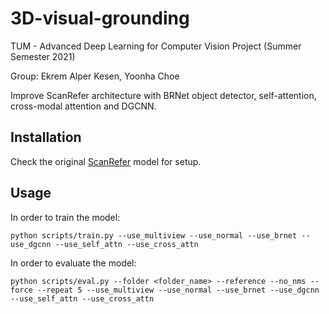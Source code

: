 # 3D-visual-grounding

TUM - Advanced Deep Learning for Computer Vision Project (Summer Semester 2021)

Group: Ekrem Alper Kesen, Yoonha Choe

Improve ScanRefer architecture with BRNet object detector, self-attention, cross-modal attention and DGCNN.

## Installation

Check the original [ScanRefer](https://github.com/daveredrum/ScanRefer) model for setup.

## Usage

In order to train the model:
```shell
python scripts/train.py --use_multiview --use_normal --use_brnet --use_dgcnn --use_self_attn --use_cross_attn
```

In order to evaluate the model:
```shell
python scripts/eval.py --folder <folder_name> --reference --no_nms --force --repeat 5 --use_multiview --use_normal --use_brnet --use_dgcnn --use_self_attn --use_cross_attn
```
